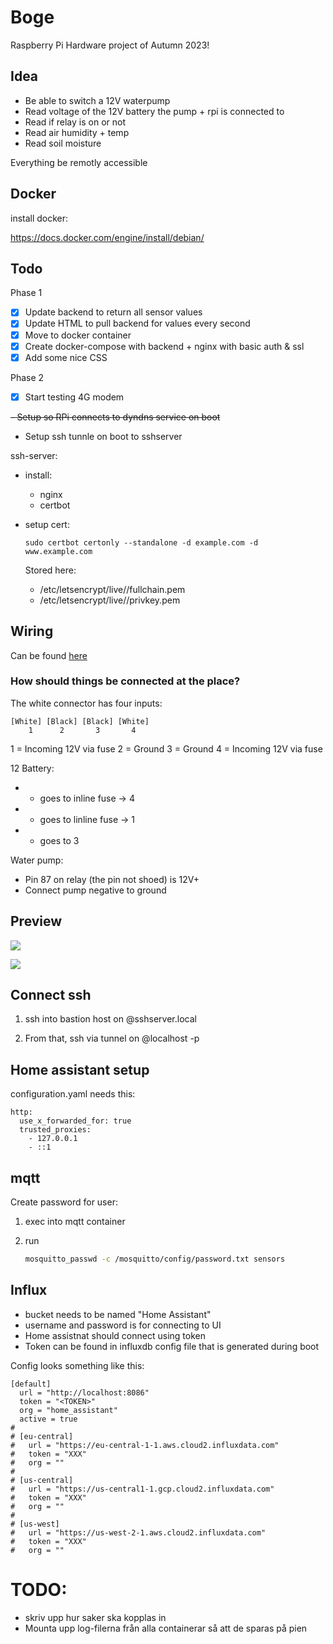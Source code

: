 # Boge

Raspberry Pi Hardware project of Autumn 2023!

## Idea

- Be able to switch a 12V waterpump
- Read voltage of the 12V battery the pump + rpi is connected to
- Read if relay is on or not
- Read air humidity + temp
- Read soil moisture

Everything be remotly accessible 

## Docker

install docker:

https://docs.docker.com/engine/install/debian/

## Todo

Phase 1

- [X] Update backend to return all sensor values
- [X] Update HTML to pull backend for values every second
- [X] Move to docker container
- [X] Create docker-compose with backend + nginx with basic auth & ssl
- [X] Add some nice CSS

Phase 2

- [X] Start testing 4G modem

~~- Setup so RPi connects to dyndns service on boot~~

- Setup ssh tunnle on boot to sshserver

ssh-server:
- install:
    - nginx
    - certbot

- setup cert:
    
    `sudo certbot certonly --standalone -d example.com -d www.example.com`

    Stored here:
    - /etc/letsencrypt/live/<domain>/fullchain.pem
    - /etc/letsencrypt/live/<domain>/privkey.pem


## Wiring

Can be found [here](./wiring.md)

### How should things be connected at the place?

The white connector has four inputs:

```
[White] [Black] [Black] [White]
    1      2       3       4
```

1 = Incoming 12V via fuse
2 = Ground
3 = Ground
4 = Incoming 12V via fuse

12 Battery:
  - + goes to inline fuse -> 4
  - + goes to linline fuse -> 1
  - - goes to 3

Water pump:
  - Pin 87 on relay (the pin not shoed) is 12V+
  - Connect pump negative to ground


## Preview

![](./web.png)

![](./mobile.png)

## Connect ssh

1. ssh into bastion host on @sshserver.local

2. From that, ssh via tunnel on @localhost -p <port>

## Home assistant setup

configuration.yaml needs this:

```
http:
  use_x_forwarded_for: true
  trusted_proxies:
    - 127.0.0.1
    - ::1
```

## mqtt

Create password for user:

1. exec into mqtt container

2. run

    ```bash
    mosquitto_passwd -c /mosquitto/config/password.txt sensors
    ```

## Influx

- bucket needs to be named "Home Assistant"
- username and password is for connecting to UI
- Home assistnat should connect using token
- Token can be found in influxdb config file that is generated during boot

Config looks something like this:
```
[default]
  url = "http://localhost:8086"
  token = "<TOKEN>"
  org = "home_assistant"
  active = true
#
# [eu-central]
#   url = "https://eu-central-1-1.aws.cloud2.influxdata.com"
#   token = "XXX"
#   org = ""
#
# [us-central]
#   url = "https://us-central1-1.gcp.cloud2.influxdata.com"
#   token = "XXX"
#   org = ""
#
# [us-west]
#   url = "https://us-west-2-1.aws.cloud2.influxdata.com"
#   token = "XXX"
#   org = ""
```

# TODO:

- skriv upp hur saker ska kopplas in
- Mounta upp log-filerna från alla containerar så att de sparas på pien
